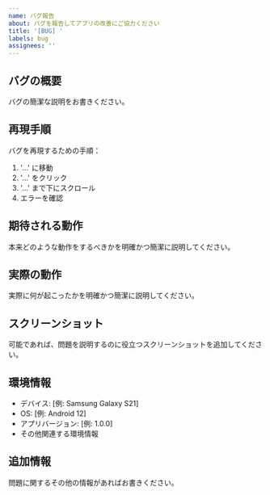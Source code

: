 ```yaml
---
name: バグ報告
about: バグを報告してアプリの改善にご協力ください
title: '[BUG] '
labels: bug
assignees: ''
---
```


## バグの概要
バグの簡潔な説明をお書きください。

## 再現手順
バグを再現するための手順：
1. '...' に移動
2. '...' をクリック
3. '...' まで下にスクロール
4. エラーを確認

## 期待される動作
本来どのような動作をするべきかを明確かつ簡潔に説明してください。

## 実際の動作
実際に何が起こったかを明確かつ簡潔に説明してください。

## スクリーンショット
可能であれば、問題を説明するのに役立つスクリーンショットを追加してください。

## 環境情報
- デバイス: [例: Samsung Galaxy S21]
- OS: [例: Android 12]
- アプリバージョン: [例: 1.0.0]
- その他関連する環境情報

## 追加情報
問題に関するその他の情報があればお書きください。


